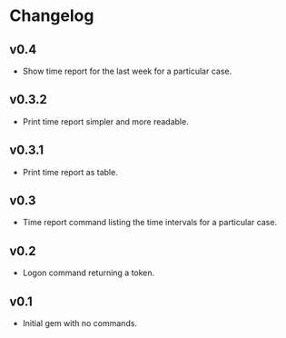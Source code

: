 # Changelog

## v0.4
- Show time report for the last week for a particular case.

## v0.3.2
- Print time report simpler and more readable.

## v0.3.1
- Print time report as table.

## v0.3
- Time report command listing the time intervals for a particular case.

## v0.2
- Logon command returning a token.

## v0.1
- Initial gem with no commands.
